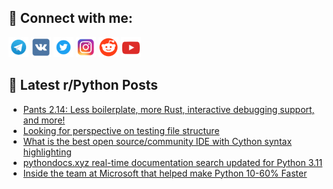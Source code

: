 ## 🔎 Connect with me:
[<img src="https://github.com/bullbesh/bullbesh/blob/main/images/Telegram.png" width="32" height="32" />](https://t.me/bullbesh)
[<img src="https://github.com/bullbesh/bullbesh/blob/main/images/VK.png" width="32" height="32" />](https://vk.com/bullbesh)
[<img src="https://github.com/bullbesh/bullbesh/blob/main/images/Twitter.png" width="32" height="32" />](https://twitter.com/bullbesh1)
[<img src="https://github.com/bullbesh/bullbesh/blob/main/images/Instagram.png" width="32" height="32" />](https://www.instagram.com/bullbesh)
[<img src="https://github.com/bullbesh/bullbesh/blob/main/images/Reddit.png" width="32" height="32" />](https://www.reddit.com/user/bullbesh)
[<img src="https://github.com/bullbesh/bullbesh/blob/main/images/YouTube.png" width="32" height="32" />](https://www.youtube.com/channel/UCtfjRs6uzgq5mfm8S06WTcg)

## 📕 Latest r/Python Posts
<!-- BLOG-POST-LIST:START -->
- [Pants 2.14: Less boilerplate, more Rust, interactive debugging support, and more!](https://www.reddit.com/r/Python/comments/ye6slf/pants_214_less_boilerplate_more_rust_interactive/)
- [Looking for perspective on testing file structure](https://www.reddit.com/r/Python/comments/ye6myb/looking_for_perspective_on_testing_file_structure/)
- [What is the best open source/community IDE with Cython syntax highlighting](https://www.reddit.com/r/Python/comments/ye4eq1/what_is_the_best_open_sourcecommunity_ide_with/)
- [pythondocs.xyz real-time documentation search updated for Python 3.11](https://www.reddit.com/r/Python/comments/ye33zd/pythondocsxyz_realtime_documentation_search/)
- [Inside the team at Microsoft that helped make Python 10-60% Faster](https://www.reddit.com/r/Python/comments/ye2sfl/inside_the_team_at_microsoft_that_helped_make/)
<!-- BLOG-POST-LIST:END -->
